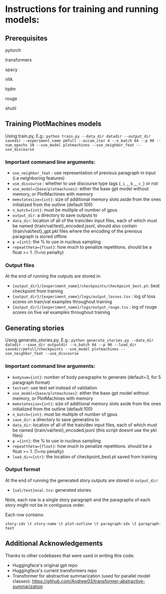 # Instructions for training and running models:
## Prerequisites

pytorch

transformers

spacy

nltk

tqdm

rouge

shutil


## Training PlotMachines models
Using train.py, 
E.g.:
```python train.py --data_dir datadir --output_dir savedir --experiment_name pmfull --accum_iter 4 --n_batch 64 --p 90 --num_epochs 10 --use_model plotmachines --use_neighbor_feat --use_discourse```


### Important command line arguments:
  - ```use_neighbor_feat``` : use representation of previous paragraph in input (i.e neighboring features)
  - ```use_discourse``` : whether to use discourse type tags (`_i_`,`_b_`,`_c_`) or not
  - ```use_model={base/plotmachines}```: either the base gpt model without memory, or PlotMachines with memory
  - ```memstatesize={int}```: size of additional memory slots aside from the ones initialized from the outline (default:100)
  - ```n_batch={int}```: must be mulitple of number of gpus
  - ```output_dir```: a directory to save outputs to
  - ```data_dir```: location of all of the train/dev input files, each of which must be named {train/val/test}\_encoded.jsonl, should also contain {train/val/test}\_gpt.pkl files where the encoding of the previous paragraph is stored offline
  - ```p ={int}```: the % to use in nucleus sampling
  - ```repeattheta={float}```: how much to penalize repetitions. should be a float >= 1. (1=no penalty)

### Output files
At the end of running the outputs are stored in:
  - `{output_dir}/{experiment_name}/checkpoints/checkpoint_best.pt`: best checkpoint from training
  - `{output_dir}/{experiment_name}/logs/output_losses.tsv` : log of loss scores on train/val examples throughout training
  - `{output_dir}/{experiment_name}/logs/output_rouge.tsv` : log of rouge scores on five val examples throughout training


## Generating stories
Using generate_stories.py, 
E.g.:
```python generate_stories.py --data_dir datadir --save_dir outputdir --n_batch 64 --p 90 --load_dir savedir/pmfull/checkpoints --use_model plotmachines --use_neighbor_feat --use_discourse```

### Important command line arguments:
  - ```bodynum={int}```: number of body paragraphs to generate (default=3, for 5 paragraph format)
  - ```testset```: use test set instead of validation
  - ```use_model={base/plotmachines}```: either the base gpt model without memory, or PlotMachines with memory
  - ```memstatesize={int}```: size of additional memory slots aside from the ones initialized from the outline (default:100)
  - ```n_batch={int}```: must be mulitple of number of gpus
  - ```save_dir```: a directory to save generatins to
  - ```data_dir```: location of all of the train/dev input files, each of which must be named {train/val/test}\_encoded.jsonl (this script doesnt use the pkl files)
  - ```p ={int}```: the % to use in nucleus sampling
  - ```repeattheta={float}```: how much to penalize repetitions. should be a float >= 1. (1=no penalty)
  - ```load_dir={str}```: the location of checkpoint_best.pt saved from training

### Output format
At the end of running the generated story outputs are stored in `output_dir`:
  - `{val/test}eval.tsv`: generated stories
  
Note, each row is a single story paragraph and the paragraphs of each story might not be in contiguous order.

Each row contains:

```story-idx \t story-name \t plot-outline \t paragraph-idx \t paragraph-text```



## Additional Acknowledgements
Thanks to other codebases that were used in writing this code:
  - Huggingface's original gpt repo
  - Huggingface's current transformers repo
  - Transformer for abstractive summarization (used for parallel model classes): https://github.com/Andrew03/transformer-abstractive-summarization

